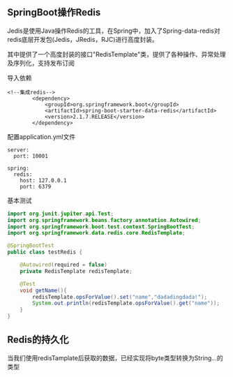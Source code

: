 ## SpringBoot操作Redis

Jedis是使用Java操作Redis的工具，在Spring中，加入了Spring-data-redis对redis底层开发包(Jedis，JRedis，RJC)进行高度封装。

其中提供了一个高度封装的接口"RedisTemplate"类，提供了各种操作、异常处理及序列化，支持发布订阅



导入依赖

```
<!--集成redis-->
        <dependency>
            <groupId>org.springframework.boot</groupId>
            <artifactId>spring-boot-starter-data-redis</artifactId>
            <version>2.1.7.RELEASE</version>
        </dependency>
```

配置application.yml文件

```
server:
  port: 10001

spring:
  redis:
    host: 127.0.0.1
    port: 6379

```

基本测试

```java
import org.junit.jupiter.api.Test;
import org.springframework.beans.factory.annotation.Autowired;
import org.springframework.boot.test.context.SpringBootTest;
import org.springframework.data.redis.core.RedisTemplate;

@SpringBootTest
public class testRedis {

    @Autowired(required = false)
    private RedisTemplate redisTemplate;

    @Test
    void getName(){
        redisTemplate.opsForValue().set("name","dadadingdada!");
        System.out.println(redisTemplate.opsForValue().get("name"));
    }
}

```



## Redis的持久化

当我们使用redisTamplate后获取的数据，已经实现将byte类型转换为String\...的类型

